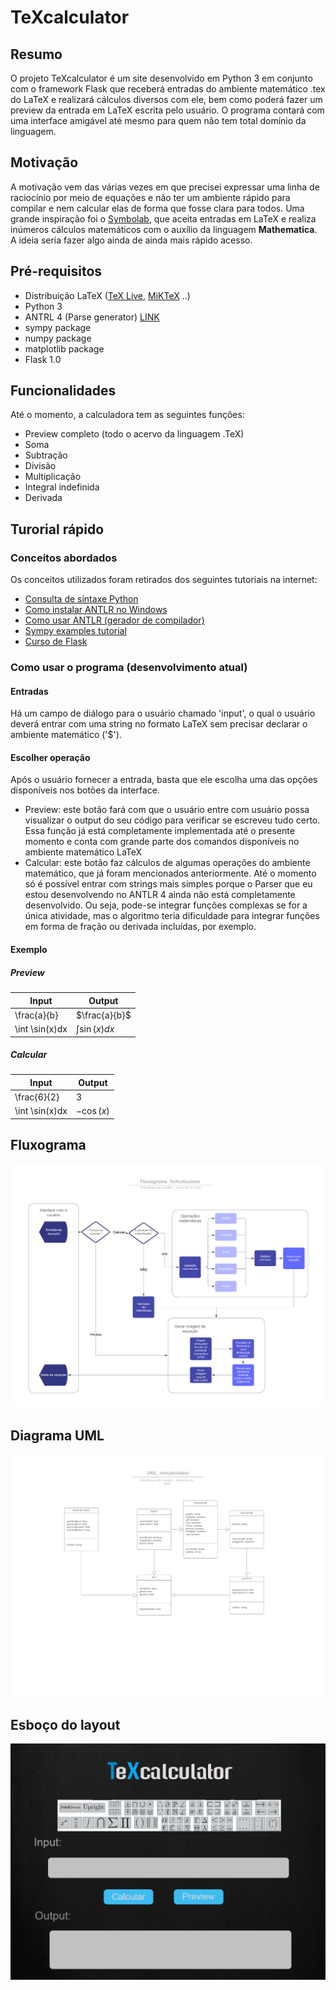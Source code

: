 # TeXcalculator
## Resumo

 O projeto TeXcalculator é um site desenvolvido em Python 3 em conjunto com o framework Flask que receberá entradas do ambiente matemático .tex do LaTeX e realizará cálculos diversos com ele, bem como poderá fazer um preview da entrada em LaTeX escrita pelo usuário.  O programa contará com uma interface amigável até mesmo para quem não tem total domínio da linguagem.

## Motivação
 A motivação vem das várias vezes em que precisei expressar uma linha de raciocínio por meio de equações e não ter um ambiente rápido para compilar e nem calcular elas de forma que fosse clara para todos. Uma grande inspiração foi o  [Symbolab](https://pt.symbolab.com/), que aceita entradas em LaTeX e realiza inúmeros cálculos matemáticos com o auxílio da linguagem **Mathematica**. A ideia seria fazer algo ainda de ainda mais rápido acesso.

## Pré-requisitos

- Distribuição LaTeX ([TeX Live](https://www.tug.org/texlive/), [MiKTeX](https://miktex.org/) ..)
- Python 3
- ANTRL 4 (Parse generator) [LINK](https://www.antlr.org/)
- sympy package
- numpy package
- matplotlib package
- Flask 1.0

## Funcionalidades
Até o momento, a calculadora tem as seguintes funções:

- Preview completo (todo o acervo da linguagem .TeX)
- Soma
- Subtração
- Divisão
- Multiplicação
- Integral indefinida
- Derivada


## Turorial rápido

### Conceitos abordados

Os conceitos utilizados foram retirados dos seguintes tutoriais na internet:

- [Consulta de sintaxe Python](https://www.youtube.com/watch?v=N4mEzFDjqtA)
- [Como instalar ANTLR no Windows](https://www.youtube.com/watch?v=p2gIBPz69DM&t=3s)
- [Como usar ANTLR (gerador de compilador)](https://www.youtube.com/watch?v=UIQBavUvmXc&t=1351s)
- [Sympy examples tutorial](http://zetcode.com/python/sympy/)
- [Curso de Flask](https://www.youtube.com/playlist?list=PL3BqW_m3m6a05ALSBW02qDXmfDKIip2KX)

### Como usar o programa (desenvolvimento atual)

#### Entradas
Há um campo de diálogo para o usuário chamado 'input', o qual o usuário deverá entrar com uma string no formato LaTeX sem precisar declarar o ambiente matemático ('$').
#### Escolher operação

Após o usuário fornecer a entrada, basta que ele escolha uma das opções disponíveis nos botões da interface.

- Preview: este botão fará com que o usuário entre com usuário possa visualizar o output do seu código para verificar se escreveu tudo certo. Essa função já está completamente implementada até o presente momento e conta com grande parte dos comandos disponíveis no ambiente matemático LaTeX
- Calcular: este botão faz cálculos de algumas operações do ambiente matemático, que já foram mencionados anteriormente. Até o momento só é possível entrar com strings mais simples porque o Parser que eu estou desenvolvendo no ANTLR 4 ainda não está completamente desenvolvido. Ou seja, pode-se integrar funções complexas se for a única atividade, mas o algoritmo teria dificuldade para integrar funções em forma de fração ou derivada incluídas, por exemplo.

#### Exemplo

##### Preview
|Input|Output  |
|--|--|
| \frac{a}{b} | $\frac{a}{b}$ |
| \int \sin(x)dx|$\int \sin(x)dx$ |

##### Calcular

|Input|Output  |
|--|--|
| \frac{6}{2} | $3$ |
| \int \sin(x)dx|$-\cos(x)$ |



## Fluxograma

![Fluxograma](https://github.com/PEE-2019-ELO-COM/Erick_TeXcalculator/blob/master/Fluxograma_TeXcalculator.png?raw=true)

## Diagrama UML

![Diagrama UML](https://github.com/PEE-2019-ELO-COM/Erick_TeXcalculator/blob/master/UML_texcalculator.png?raw=true)

## Esboço do layout
![Layout do programa feito no Adobe Illustrator](https://github.com/PEE-2019-ELO-COM/Erick_TeXcalculator/blob/master/main_layout.png?raw=true)
